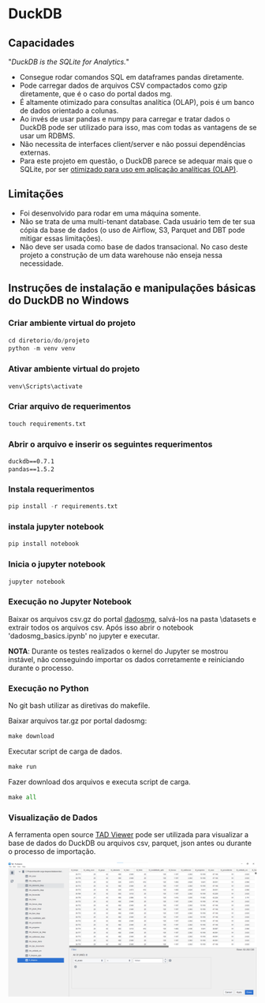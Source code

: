# DuckDB

## Capacidades

"_DuckDB is the SQLite for Analytics._"


- Consegue rodar comandos SQL em dataframes pandas diretamente.
- Pode carregar dados de arquivos CSV compactados como gzip diretamente, que é o caso do portal dados mg.
- É altamente otimizado para consultas analítica (OLAP), pois é um banco de dados orientado a colunas.
- Ao invés de usar pandas e numpy para carregar e tratar dados o DuckDB pode ser utilizado para isso, mas com todas as vantagens de se usar um RDBMS.
- Não necessita de interfaces client/server e não possui dependências externas.
- Para este projeto em questão, o DuckDB parece se adequar mais que o SQLite, por ser [otimizado para uso em aplicação analíticas (OLAP)](https://simonwillison.net/2022/Sep/1/sqlite-duckdb-paper/#:~:text=While%20the%20performance%20gap%20has,ground%20up%20for%20efficient%20OLAP.).


## Limitações
- Foi desenvolvido para rodar em uma máquina somente.
- Não se trata de uma multi-tenant database. Cada usuário tem de ter sua cópia da base de dados (o uso de  Airflow, S3, Parquet and DBT pode mitigar essas limitações).
- Não deve ser usada como base de dados transacional. No caso deste projeto a construção de um data warehouse não enseja nessa necessidade.



## Instruções de instalação e manipulações básicas do DuckDB no Windows


### Criar ambiente virtual do projeto
```python
cd diretorio/do/projeto
python -m venv venv
```

### Ativar ambiente virtual do projeto
```python
venv\Scripts\activate
```

### Criar arquivo de requerimentos
```python
touch requirements.txt
```

### Abrir o arquivo e inserir os seguintes requerimentos

	duckdb==0.7.1
	pandas==1.5.2


### Instala requerimentos
```python
pip install -r requirements.txt
```

### instala jupyter notebook
```python
pip install notebook
```

### Inicia o jupyter notebook
```python
jupyter notebook
```

### Execução no Jupyter Notebook
Baixar os arquivos csv.gz do portal [dadosmg](https://dados.mg.gov.br/dataset/despesa), salvá-los na pasta \datasets e extrair todos os arquivos csv. Após isso abrir o notebook 'dadosmg_basics.ipynb' no jupyter e executar.  

**NOTA**: Durante os testes realizados o kernel do Jupyter se mostrou instável, não conseguindo importar os dados corretamente e reiniciando durante o processo.

### Execução no Python
No git bash utilizar as diretivas do makefile.

Baixar arquivos tar.gz por portal dadosmg:  
```python
make download
```

Executar script de carga de dados.  
```python
make run
```

Fazer download dos arquivos e executa script de carga.
```python
make all
```


### Visualização de Dados

A ferramenta open source [TAD Viewer](https://www.tadviewer.com/) pode ser utilizada para visualizar a base de dados do DuckDB ou arquivos csv, parquet, json antes ou durante o processo de importação.

![imagem](images/tad-home.png)
